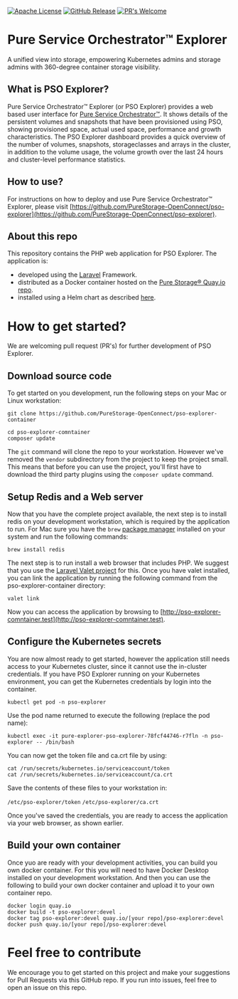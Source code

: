 [![Apache License](https://img.shields.io/badge/license-Apache%202-blue.svg)](https://raw.githubusercontent.com/PureStorage-OpenConnect/pso-explorer/master/LICENSE)
[![GitHub Release](https://img.shields.io/github/v/release/PureStorage-OpenConnect/pso-explorer.svg)]()
[![PR's Welcome](https://img.shields.io/badge/PRs-welcome-brightgreen.svg?style=flat)](http://makeapullrequest.com)

# Pure Service Orchestrator™ Explorer

A unified view into storage, empowering Kubernetes admins and storage admins with 360-degree container storage visibility.

## What is PSO Explorer?

Pure Service Orchestrator™ Explorer (or PSO Explorer) provides a web based user interface for [Pure Service Orchestrator™](https://github.com/purestorage/helm-charts). It shows details of the persistent volumes and snapshots that have been provisioned using PSO, showing provisioned space, actual used space, performance and growth characteristics. The PSO Explorer dashboard provides a quick overview of the number of volumes, snapshots, storageclasses and arrays in the cluster, in addition to the volume usage, the volume growth over the last 24 hours and cluster-level performance statistics.

## How to use?

For instructions on how to deploy and use Pure Service Orchestrator™ Explorer, please visit [https://github.com/PureStorage-OpenConnect/pso-explorer](https://github.com/PureStorage-OpenConnect/pso-explorer).

## About this repo

This repository contains the PHP web application for PSO Explorer. 
The application is: 
- developed using the [Laravel](https://laravel.com/) Framework. 
- distributed as a Docker container hosted on the [Pure Storage® Quay.io repo](https://quay.io/repository/purestorage/pso-explorer).
- installed using a Helm chart as described [here](https://github.com/PureStorage-OpenConnect/pso-explorer/blob/master/README.md).

# How to get started?

We are welcoming pull request (PR's) for further development of PSO Explorer. 

## Download source code

To get started on you development, run the following steps on your Mac or Linux workstation:

```
git clone https://github.com/PureStorage-OpenConnect/pso-explorer-container

cd pso-explorer-comntainer
composer update
```

The `git` command will clone the repo to your workstation. However we've removed the `vendor` subdirectory from the project to keep the project small. This means that before you can use the project, you'll first have to download the third party plugins using the `composer update` command.

## Setup Redis and a Web server

Now that you have the complete project available, the next step is to install redis on your development workstation, which is required by the application to run. For Mac sure you have the `brew` [package manager](https://brew.sh/) installed on your system and run the following commands:

```
brew install redis
```
The next step is to run install a web browser that includes PHP. We suggest that you use the [Laravel Valet project](https://laravel.com/docs/7.x/valet) for this. Once you have valet installed, you can link the application by running the following command from the pso-explorer-container directory:

```
valet link
```
Now you can access the application by browsing to [http://pso-explorer-comntainer.test](http://pso-explorer-comntainer.test).

## Configure the Kubernetes secrets

You are now almost ready to get started, however the application still needs access to your Kubernetes cluster, since it cannot use the in-cluster credentials. If you have PSO Explorer running on your Kubernetes environment, you can get the Kubernetes credentials by login into the container.

```
kubectl get pod -n pso-explorer
```

Use the pod name returned to execute the following (replace the pod name):

```
kubectl exec -it pure-explorer-pso-explorer-78fcf44746-r7fln -n pso-explorer -- /bin/bash
```

You can now get the token file and ca.crt file by using:

```
cat /run/secrets/kubernetes.io/serviceaccount/token
cat /run/secrets/kubernetes.io/serviceaccount/ca.crt
```
Save the contents of these files to your workstation in:

`/etc/pso-explorer/token`
`/etc/pso-explorer/ca.crt`

Once you've saved the credentials, you are ready to access the application via your web browser, as shown earlier.

## Build your own container

Once yuo are ready with your development activities, you can build you own docker container. For this you will need to have Docker Desktop installed on your development workstation. And then you can use the following to build your own docker container and upload it to your own container repo.

```
docker login quay.io
docker build -t pso-explorer:devel .
docker tag pso-explorer:devel quay.io/[your repo]/pso-explorer:devel
docker push quay.io/[your repo]/pso-explorer:devel
```
# Feel free to contribute

We encourage you to get started on this project and make your suggestions for Pull Requests via this GitHub repo. If you run into issues, feel free to open an issue on this repo.
